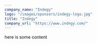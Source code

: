 ```yaml
---
company_name: "Indegy"
logo: "/images/sponsors/indegy-logo.jpg"
title: "Indegy"
company_url: "https://www.indegy.com/"
---
```


here is some content
